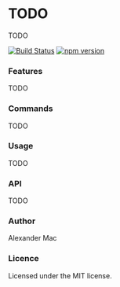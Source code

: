 # TODO
TODO

[![Build Status](https://travis-ci.org/Zurili/mongo-distributed-locks.svg?branch=master)](https://travis-ci.org/Zurili/mongo-distributed-locks)
[![npm version](https://badge.fury.io/js/repo-template.svg)](https://badge.fury.io/js/mongo-distributed-locks)

### Features
TODO

### Commands
TODO

### Usage
TODO

### API
TODO

### Author
Alexander Mac

### Licence
Licensed under the MIT license.
